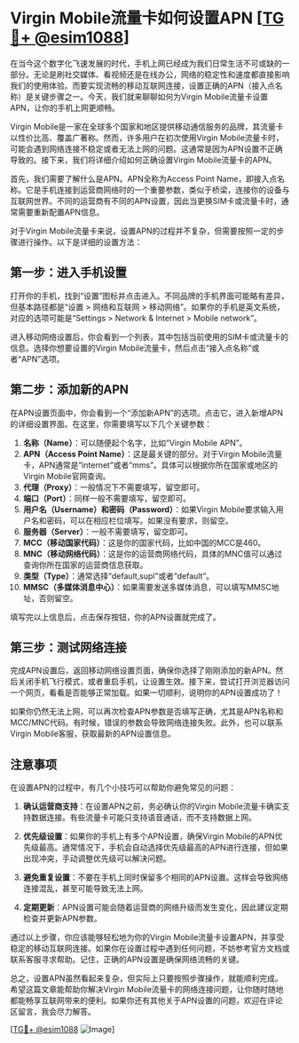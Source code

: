 # Virgin Mobile流量卡如何设置APN [[TG💪+ @esim1088](https://t.me/s/esim1088)]

在当今这个数字化飞速发展的时代，手机上网已经成为我们日常生活不可或缺的一部分。无论是刷社交媒体、看视频还是在线办公，网络的稳定性和速度都直接影响我们的使用体验。而要实现流畅的移动互联网连接，设置正确的APN（接入点名称）是关键步骤之一。今天，我们就来聊聊如何为Virgin Mobile流量卡设置APN，让你的手机上网更顺畅。

Virgin Mobile是一家在全球多个国家和地区提供移动通信服务的品牌，其流量卡以性价比高、覆盖广著称。然而，许多用户在初次使用Virgin Mobile流量卡时，可能会遇到网络连接不稳定或者无法上网的问题。这通常是因为APN设置不正确导致的。接下来，我们将详细介绍如何正确设置Virgin Mobile流量卡的APN。

首先，我们需要了解什么是APN。APN全称为Access Point Name，即接入点名称。它是手机连接到运营商网络时的一个重要参数，类似于桥梁，连接你的设备与互联网世界。不同的运营商有不同的APN设置，因此当更换SIM卡或流量卡时，通常需要重新配置APN信息。

对于Virgin Mobile流量卡来说，设置APN的过程并不复杂，但需要按照一定的步骤进行操作。以下是详细的设置方法：

## 第一步：进入手机设置

打开你的手机，找到“设置”图标并点击进入。不同品牌的手机界面可能略有差异，但基本路径都是“设置 > 网络和互联网 > 移动网络”。如果你的手机是英文系统，对应的选项可能是“Settings > Network & Internet > Mobile network”。

进入移动网络设置后，你会看到一个列表，其中包括当前使用的SIM卡或流量卡的信息。选择你想要设置的Virgin Mobile流量卡，然后点击“接入点名称”或者“APN”选项。

## 第二步：添加新的APN

在APN设置页面中，你会看到一个“添加新APN”的选项。点击它，进入新增APN的详细设置界面。在这里，你需要填写以下几个关键参数：

1. **名称（Name）**：可以随便起个名字，比如“Virgin Mobile APN”。
2. **APN（Access Point Name）**：这是最关键的部分。对于Virgin Mobile流量卡，APN通常是“internet”或者“mms”。具体可以根据你所在国家或地区的Virgin Mobile官网查询。
3. **代理（Proxy）**：一般情况下不需要填写，留空即可。
4. **端口（Port）**：同样一般不需要填写，留空即可。
5. **用户名（Username）和密码（Password）**：如果Virgin Mobile要求输入用户名和密码，可以在相应栏位填写。如果没有要求，则留空。
6. **服务器（Server）**：一般不需要填写，留空即可。
7. **MCC（移动国家代码）**：这是你的国家代码，比如中国的MCC是460。
8. **MNC（移动网络代码）**：这是你的运营商网络代码，具体的MNC值可以通过查询你所在国家的运营商信息获取。
9. **类型（Type）**：通常选择“default,supl”或者“default”。
10. **MMSC（多媒体消息中心）**：如果需要发送多媒体消息，可以填写MMSC地址，否则留空。

填写完以上信息后，点击保存按钮，你的APN设置就完成了。

## 第三步：测试网络连接

完成APN设置后，返回移动网络设置页面，确保你选择了刚刚添加的新APN。然后关闭手机飞行模式，或者重启手机，让设置生效。接下来，尝试打开浏览器访问一个网页，看看是否能够正常加载。如果一切顺利，说明你的APN设置成功了！

如果你仍然无法上网，可以再次检查APN参数是否填写正确，尤其是APN名称和MCC/MNC代码。有时候，错误的参数会导致网络连接失败。此外，也可以联系Virgin Mobile客服，获取最新的APN设置信息。

## 注意事项

在设置APN的过程中，有几个小技巧可以帮助你避免常见的问题：

1. **确认运营商支持**：在设置APN之前，务必确认你的Virgin Mobile流量卡确实支持数据连接。有些流量卡可能只支持语音通话，而不支持数据上网。
   
2. **优先级设置**：如果你的手机上有多个APN设置，确保Virgin Mobile的APN优先级最高。通常情况下，手机会自动选择优先级最高的APN进行连接，但如果出现冲突，手动调整优先级可以解决问题。

3. **避免重复设置**：不要在手机上同时保留多个相同的APN设置。这样会导致网络连接混乱，甚至可能导致无法上网。

4. **定期更新**：APN设置可能会随着运营商的网络升级而发生变化，因此建议定期检查并更新APN参数。

通过以上步骤，你应该能够轻松地为你的Virgin Mobile流量卡设置APN，并享受稳定的移动互联网连接。如果你在设置过程中遇到任何问题，不妨参考官方文档或联系客服寻求帮助。记住，正确的APN设置是确保网络流畅的关键。

总之，设置APN虽然看起来复杂，但实际上只要按照步骤操作，就能顺利完成。希望这篇文章能帮助你解决Virgin Mobile流量卡的网络连接问题，让你随时随地都能畅享互联网带来的便利。如果你还有其他关于APN设置的问题，欢迎在评论区留言，我会尽力解答。

[[TG💪+ @esim1088](https://t.me/s/esim1088) ![Image](https://i.postimg.cc/4NQfJmqS/Snipaste-2025-05-13-00-14-12.png)]